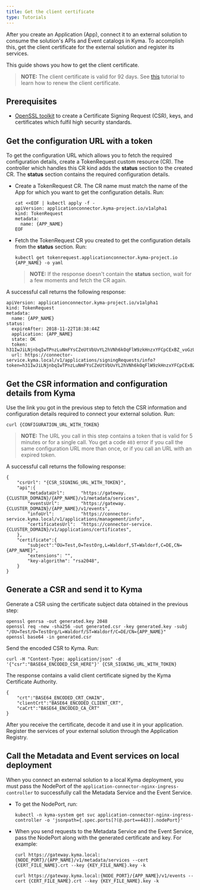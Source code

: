 ```yaml
---
title: Get the client certificate
type: Tutorials
---
```


After you create an Application (App), connect it to an external solution to consume the solution's APIs and Event catalogs in Kyma. To accomplish this, get the client certificate for the external solution and register its services.

This guide shows you how to get the client certificate.

>**NOTE:** The client certificate is valid for 92 days. See [this](#tutorials-renew-the-client-certificate) tutorial to learn how to renew the client certificate. 

## Prerequisites

- [OpenSSL toolkit](https://www.openssl.org/docs/man1.0.2/apps/openssl.html) to create a Certificate Signing Request (CSR), keys, and certificates which fulfil high security standards.

## Get the configuration URL with a token

To get the configuration URL which allows you to fetch the required configuration details, create a TokenRequest custom resource (CR). The controller which handles this CR kind adds the **status** section to the created CR. The **status** section contains the required configuration details.

- Create a TokenRequest CR. The CR name must match the name of the App for which you want to get the configuration details. Run:
  ```
  cat <<EOF | kubectl apply -f -
  apiVersion: applicationconnector.kyma-project.io/v1alpha1
  kind: TokenRequest
  metadata:
    name: {APP_NAME}
  EOF
  ```

- Fetch the TokenRequest CR you created to get the configuration details from the **status** section. Run:
  ```
  kubectl get tokenrequest.applicationconnector.kyma-project.io {APP_NAME} -o yaml
  ```
  >**NOTE:** If the response doesn't contain the **status** section, wait for a few moments and fetch the CR again.

A successful call returns the following response:
  ```
  apiVersion: applicationconnector.kyma-project.io/v1alpha1
  kind: TokenRequest
  metadata:
    name: {APP_NAME}
  status:
    expireAfter: 2018-11-22T18:38:44Z
    application: {APP_NAME}
    state: OK
    token: h31IwJiLNjnbqIwTPnzLuNmFYsCZeUtVbUvYL2hVNh6kOqFlW9zkHnzxYFCpCExBZ_voGzUo6IVS_ExlZd4muQ==
    url: https://connector-service.kyma.local/v1/applications/signingRequests/info?token=h31IwJiLNjnbqIwTPnzLuNmFYsCZeUtVbUvYL2hVNh6kOqFlW9zkHnzxYFCpCExBZ_voGzUo6IVS_ExlZd4muQ==
  ```

## Get the CSR information and configuration details from Kyma

Use the link you got in the previous step to fetch the CSR information and configuration details required to connect your external solution. Run:

```
curl {CONFIGURATION_URL_WITH_TOKEN}
```
>**NOTE:** The URL you call in this step contains a token that is valid for 5 minutes or for a single call. You get a code `403` error if you call the same configuration URL more than once, or if you call an URL with an expired token.

A successful call returns the following response:
```
{
    "csrUrl": "{CSR_SIGNING_URL_WITH_TOKEN}",
    "api":{
        "metadataUrl":      "https://gateway.{CLUSTER_DOMAIN}/{APP_NAME}/v1/metadata/services",
        "eventsUrl":        "https://gateway.{CLUSTER_DOMAIN}/{APP_NAME}/v1/events",
        "infoUrl":          "https://connector-service.kyma.local/v1/applications/management/info",
        "certificatesUrl":  "https://connector-service.{CLUSTER_DOMAIN}/v1/applications/certificates",
    },
    "certificate":{
        "subject":"OU=Test,O=TestOrg,L=Waldorf,ST=Waldorf,C=DE,CN={APP_NAME}",
        "extensions": "",
        "key-algorithm": "rsa2048",
    }
}
```

## Generate a CSR and send it to Kyma

Generate a CSR using the certificate subject data obtained in the previous step:
```
openssl genrsa -out generated.key 2048
openssl req -new -sha256 -out generated.csr -key generated.key -subj "/OU=Test/O=TestOrg/L=Waldorf/ST=Waldorf/C=DE/CN={APP_NAME}"
openssl base64 -in generated.csr
```

Send the encoded CSR to Kyma. Run:
```
curl -H "Content-Type: application/json" -d '{"csr":"BASE64_ENCODED_CSR_HERE"}' {CSR_SIGNING_URL_WITH_TOKEN}
```

The response contains a valid client certificate signed by the Kyma Certificate Authority.
```
{
    "crt":"BASE64_ENCODED_CRT_CHAIN",
    "clientCrt":"BASE64_ENCODED_CLIENT_CRT",
    "caCrt":"BASE64_ENCODED_CA_CRT"
}
```

After you receive the certificate, decode it and use it in your application. Register the services of your external solution through the Application Registry.

## Call the Metadata and Event services on local deployment

When you connect an external solution to a local Kyma deployment, you must pass the NodePort of the `application-connector-nginx-ingress-controller` to successfully call the Metadata Service and the Event Service.

- To get the NodePort, run:
  ```
  kubectl -n kyma-system get svc application-connector-nginx-ingress-controller -o 'jsonpath={.spec.ports[?(@.port==443)].nodePort}'
  ```
- When you send requests to the Metadata Service and the Event Service, pass the NodePort along with the generated certificate and key. For example:
  ```
  curl https://gateway.kyma.local:{NODE_PORT}/{APP_NAME}/v1/metadata/services --cert {CERT_FILE_NAME}.crt --key {KEY_FILE_NAME}.key -k
  ```
  ```
  curl https://gateway.kyma.local:{NODE_PORT}/{APP_NAME}/v1/events --cert {CERT_FILE_NAME}.crt --key {KEY_FILE_NAME}.key -k
  ```
